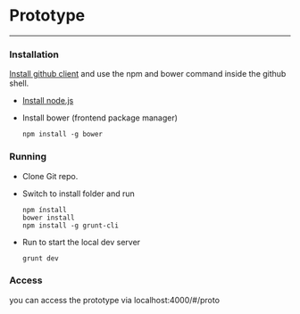 # Prototype

***

### Installation

[Install github client](https://windows.github.com/) and use the npm and bower command inside the github shell.

* [Install node.js](http://nodejs.org/download/)
* Install bower (frontend package manager)

	```
	npm install -g bower
	```

### Running

* Clone Git repo.
* Switch to install folder and run

	```
	npm ínstall
	bower install
	npm install -g grunt-cli
	```
* Run to start the local dev server

 	```
	grunt dev
	```

### Access

you can access the prototype via localhost:4000/#/proto
